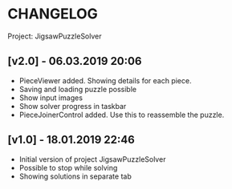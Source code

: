 # CHANGELOG 

Project: JigsawPuzzleSolver

## [v2.0] - 06.03.2019 20:06

- PieceViewer added. Showing details for each piece.
- Saving and loading puzzle possible
- Show input images
- Show solver progress in taskbar
- PieceJoinerControl added. Use this to reassemble the puzzle.

## [v1.0] - 18.01.2019 22:46

- Initial version of project JigsawPuzzleSolver
- Possible to stop while solving
- Showing solutions in separate tab